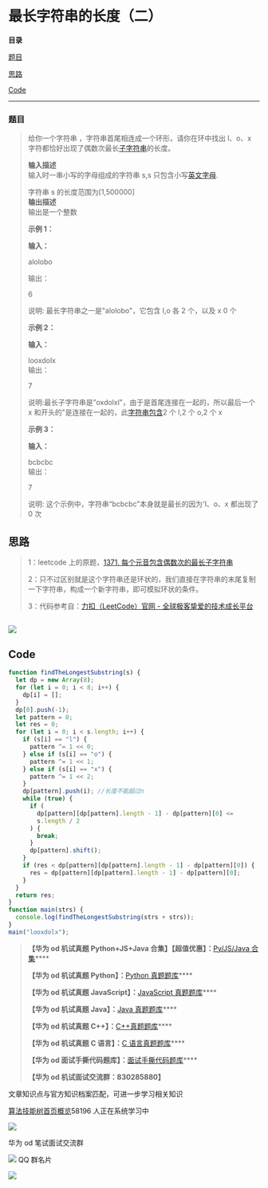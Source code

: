 # 最长字符串的长度（二）

**目录**

[题目](#%E9%A2%98%E7%9B%AE)

[思路](#t1)

[Code](#t2)

---

### 题目

> 给你一个字符串 ，字符串首尾相连成一个环形，请你在环中找出 l、o、x 字符都恰好出现了偶数次最长[子字符串](https://so.csdn.net/so/search?q=%E5%AD%90%E5%AD%97%E7%AC%A6%E4%B8%B2&spm=1001.2101.3001.7020)的长度。
>
> **输入描述**  
> 输入时一串小写的字母组成的字符串 s,s 只包含小写[英文字母](https://so.csdn.net/so/search?q=%E8%8B%B1%E6%96%87%E5%AD%97%E6%AF%8D&spm=1001.2101.3001.7020).
>
> 字符串 s 的长度范围为\[1,500000\]  
> **输出描述**  
> 输出是一个整数
>
> **示例 1：**
>
> **输入：**
>
> alolobo
>
> 输出：
>
> 6
>
> 说明: 最长字符串之一是"alolobo"，它包含 I,o 各 2 个，以及 x 0 个
>
> **示例 2：**
>
> **输入：**
>
> looxdolx  
> 输出：
>
> 7
>
> 说明:最长子字符串是”oxdolxl"，由于是首尾连接在一起的，所以最后一个 x 和开头的"是连接在一起的，此[字符串包含](https://so.csdn.net/so/search?q=%E5%AD%97%E7%AC%A6%E4%B8%B2%E5%8C%85%E5%90%AB&spm=1001.2101.3001.7020)2 个 I,2 个 o,2 个 x
>
> **示例 3：**
>
> **输入：**
>
> bcbcbc  
> 输出：
>
> 7
>
> 说明: 这个示例中，字符串“bcbcbc”本身就是最长的因为'I、o、x 都出现了 0 次

## 思路

> 1：leetcode 上的原题，[1371\. 每个元音包含偶数次的最长子字符串](https://leetcode.cn/problems/find-the-longest-substring-containing-vowels-in-even-counts/ "1371. 每个元音包含偶数次的最长子字符串")
>
> 2：只不过区别就是这个字符串还是环状的，我们直接在字符串的末尾复制一下字符串，构成一个新字符串，即可模拟环状的条件。
>
> 3：代码参考自：[力扣（LeetCode）官网 - 全球极客挚爱的技术成长平台](https://leetcode.cn/problems/find-the-longest-substring-containing-vowels-in-even-counts/solutions/254186/xiang-xi-jie-shi-by-will_never_die/ "力扣（LeetCode）官网 - 全球极客挚爱的技术成长平台")

## ![](https://img-blog.csdnimg.cn/42eca8c5691144f2a9511821b795bf3e.jpeg)

## Code

```js
function findTheLongestSubstring(s) {
  let dp = new Array(8);
  for (let i = 0; i < 8; i++) {
    dp[i] = [];
  }
  dp[0].push(-1);
  let pattern = 0;
  let res = 0;
  for (let i = 0; i < s.length; i++) {
    if (s[i] == "l") {
      pattern ^= 1 << 0;
    } else if (s[i] == "o") {
      pattern ^= 1 << 1;
    } else if (s[i] == "x") {
      pattern ^= 1 << 2;
    }
    dp[pattern].push(i); //长度不能超过n
    while (true) {
      if (
        dp[pattern][dp[pattern].length - 1] - dp[pattern][0] <=
        s.length / 2
      ) {
        break;
      }
      dp[pattern].shift();
    }
    if (res < dp[pattern][dp[pattern].length - 1] - dp[pattern][0]) {
      res = dp[pattern][dp[pattern].length - 1] - dp[pattern][0];
    }
  }
  return res;
}
function main(strs) {
  console.log(findTheLongestSubstring(strs + strs));
}
main("looxdolx");
```

> **【华为 od 机试真题 Python+JS+Java 合集】【超值优惠】：**[Py/JS/Java 合集](https://blog.csdn.net/misayaaaaa/category_12258991.html "Py/JS/Java合集")\*\*\*\*
>
> **【华为 od 机试真题 Python】：**[Python 真题题库](https://blog.csdn.net/misayaaaaa/category_12111005.html "Python真题题库")\*\*\*\*
>
> **【华为 od 机试真题 JavaScript】：**[JavaScript 真题题库](https://blog.csdn.net/misayaaaaa/category_12199270.html "JavaScript真题题库")\*\*\*\*
>
> **【华为 od 机试真题 Java】：**[Java 真题题库](https://blog.csdn.net/misayaaaaa/category_12111006.html "Java真题题库")\*\*\*\*
>
> **【华为 od 机试真题 C++】：**[C++真题题库](https://blog.csdn.net/misayaaaaa/category_12036814.html "C++真题题库")\*\*\*\*
>
> **【华为 od 机试真题 C 语言】：**[C 语言真题题库](https://blog.csdn.net/misayaaaaa/category_12217917.html "C语言真题题库")\*\*\*\*
>
> **【华为 od 面试手撕代码题库】：**[面试手撕代码题库](https://renjie.blog.csdn.net/article/details/130419388 "面试手撕代码题库")\*\*\*\*
>
> **【华为 od 机试面试交流群：830285880】**

文章知识点与官方知识档案匹配，可进一步学习相关知识

[算法技能树](https://edu.csdn.net/skill/algorithm/?utm_source=csdn_ai_skill_tree_blog)[首页](https://edu.csdn.net/skill/algorithm/?utm_source=csdn_ai_skill_tree_blog)[概览](https://edu.csdn.net/skill/algorithm/?utm_source=csdn_ai_skill_tree_blog)58196 人正在系统学习中

![](https://img-blog.csdnimg.cn/2f99f5a4ec6d46d183f094013fb0a34a.jpeg)

华为 od 笔试面试交流群

![](https://g.csdnimg.cn/extension-box/1.1.6/image/qq.png) QQ 群名片

![](https://g.csdnimg.cn/extension-box/1.1.6/image/ic_move.png)
